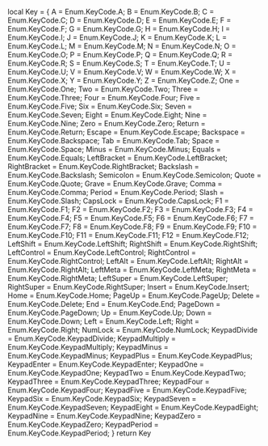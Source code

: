 local Key = {
	A = Enum.KeyCode.A;
	B = Enum.KeyCode.B;
	C = Enum.KeyCode.C;
	D = Enum.KeyCode.D;
	E = Enum.KeyCode.E;
	F = Enum.KeyCode.F;
	G = Enum.KeyCode.G;
	H = Enum.KeyCode.H;
	I = Enum.KeyCode.I;
	J = Enum.KeyCode.J;
	K = Enum.KeyCode.K;
	L = Enum.KeyCode.L;
	M = Enum.KeyCode.M;
	N = Enum.KeyCode.N;
	O = Enum.KeyCode.O;
	P = Enum.KeyCode.P;
	Q = Enum.KeyCode.Q;
	R = Enum.KeyCode.R;
	S = Enum.KeyCode.S;
	T = Enum.KeyCode.T;
	U = Enum.KeyCode.U;
	V = Enum.KeyCode.V;
	W = Enum.KeyCode.W;
	X = Enum.KeyCode.X;
	Y = Enum.KeyCode.Y;
	Z = Enum.KeyCode.Z;
	One = Enum.KeyCode.One;
	Two = Enum.KeyCode.Two;
	Three = Enum.KeyCode.Three;
	Four = Enum.KeyCode.Four;
	Five = Enum.KeyCode.Five;
	Six = Enum.KeyCode.Six;
	Seven = Enum.KeyCode.Seven;
	Eight = Enum.KeyCode.Eight;
	Nine = Enum.KeyCode.Nine;
	Zero = Enum.KeyCode.Zero;
	Return = Enum.KeyCode.Return;
	Escape = Enum.KeyCode.Escape;
	Backspace = Enum.KeyCode.Backspace;
	Tab = Enum.KeyCode.Tab;
	Space = Enum.KeyCode.Space;
	Minus = Enum.KeyCode.Minus;
	Equals = Enum.KeyCode.Equals;
	LeftBracket = Enum.KeyCode.LeftBracket;
	RightBracket = Enum.KeyCode.RightBracket;
	Backslash = Enum.KeyCode.Backslash;
	Semicolon = Enum.KeyCode.Semicolon;
	Quote = Enum.KeyCode.Quote;
	Grave = Enum.KeyCode.Grave;
	Comma = Enum.KeyCode.Comma;
	Period = Enum.KeyCode.Period;
	Slash = Enum.KeyCode.Slash;
	CapsLock = Enum.KeyCode.CapsLock;
	F1 = Enum.KeyCode.F1;
	F2 = Enum.KeyCode.F2;
	F3 = Enum.KeyCode.F3;
	F4 = Enum.KeyCode.F4;
	F5 = Enum.KeyCode.F5;
	F6 = Enum.KeyCode.F6;
	F7 = Enum.KeyCode.F7;
	F8 = Enum.KeyCode.F8;
	F9 = Enum.KeyCode.F9;
	F10 = Enum.KeyCode.F10;
	F11 = Enum.KeyCode.F11;
	F12 = Enum.KeyCode.F12;
	LeftShift = Enum.KeyCode.LeftShift;
	RightShift = Enum.KeyCode.RightShift;
	LeftControl = Enum.KeyCode.LeftControl;
	RightControl = Enum.KeyCode.RightControl;
	LeftAlt = Enum.KeyCode.LeftAlt;
	RightAlt = Enum.KeyCode.RightAlt;
	LeftMeta = Enum.KeyCode.LeftMeta;
	RightMeta = Enum.KeyCode.RightMeta;
	LeftSuper = Enum.KeyCode.LeftSuper;
	RightSuper = Enum.KeyCode.RightSuper;
	Insert = Enum.KeyCode.Insert;
	Home = Enum.KeyCode.Home;
	PageUp = Enum.KeyCode.PageUp;
	Delete = Enum.KeyCode.Delete;
	End = Enum.KeyCode.End;
	PageDown = Enum.KeyCode.PageDown;
	Up = Enum.KeyCode.Up;
	Down = Enum.KeyCode.Down;
	Left = Enum.KeyCode.Left;
	Right = Enum.KeyCode.Right;
	NumLock = Enum.KeyCode.NumLock;
	KeypadDivide = Enum.KeyCode.KeypadDivide;
	KeypadMultiply = Enum.KeyCode.KeypadMultiply;
	KeypadMinus = Enum.KeyCode.KeypadMinus;
	KeypadPlus = Enum.KeyCode.KeypadPlus;
	KeypadEnter = Enum.KeyCode.KeypadEnter;
	KeypadOne = Enum.KeyCode.KeypadOne;
	KeypadTwo = Enum.KeyCode.KeypadTwo;
	KeypadThree = Enum.KeyCode.KeypadThree;
	KeypadFour = Enum.KeyCode.KeypadFour;
	KeypadFive = Enum.KeyCode.KeypadFive;
	KeypadSix = Enum.KeyCode.KeypadSix;
	KeypadSeven = Enum.KeyCode.KeypadSeven;
	KeypadEight = Enum.KeyCode.KeypadEight;
	KeypadNine = Enum.KeyCode.KeypadNine;
	KeypadZero = Enum.KeyCode.KeypadZero;
	KeypadPeriod = Enum.KeyCode.KeypadPeriod;
}
return Key
